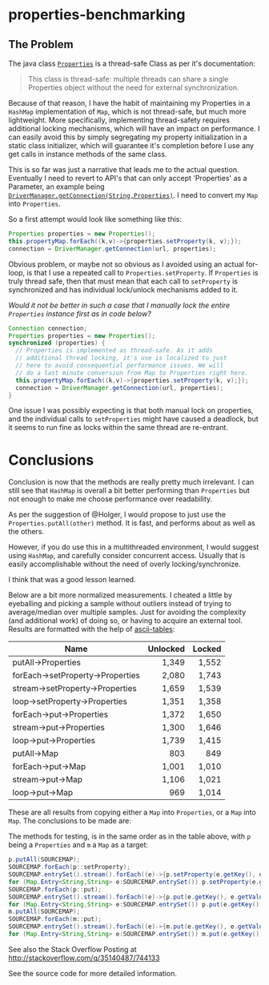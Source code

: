 # properties-benchmarking

## The Problem

The java class [`Properties`](https://docs.oracle.com/javase/8/docs/api/java/util/Properties.html) is a thread-safe Class as per it's documentation: 

> This class is thread-safe: multiple threads can share a single Properties object without the need for external synchronization.

Because of that reason, I have the habit of maintaining my Properties in a `HashMap` implementation of `Map`, which is not thread-safe, but much more lightweight. More specifically, implementing thread-safety requires additional locking mechanisms, which will have an impact on performance. I can easily avoid this by simply segregating my property initialization in a static class initializer, which will guarantee it's completion before I use any get calls in instance methods of the same class.

This is so far was just a narrative that leads me to the actual question. Eventually I need to revert to API's that can only accept 'Properties' as a Parameter, an example being [`DriverManager.getConnection(String,Properties)`](https://docs.oracle.com/javase/8/docs/api/java/sql/DriverManager.html#getConnection-java.lang.String-java.util.Properties-). I need to convert my `Map` into `Properties`.

So a first attempt would look like something like this:

```Java
Properties properties = new Properties();
this.propertyMap.forEach((k,v)->{properties.setProperty(k, v);});
connection = DriverManager.getConnection(url, properties);
```

Obvious problem, or maybe not so obvious as I avoided using an actual for-loop, is that I use a repeated call to `Properties.setProperty`. If `Properties` is truly thread safe, then that must mean that each call to `setProperty` is synchronized and has individual lock/unlock mechanisms added to it.

*Would it not be better in such a case that I manually lock the entire `Properties` instance first as in code below?*

```Java
Connection connection;
Properties properties = new Properties();
synchronized (properties) {
  // Properties is implemented as thread-safe. As it adds
  // additional thread locking, it's use is localized to just
  // here to avoid consequential performance issues. We will
  // do a last minute conversion from Map to Properties right here.
  this.propertyMap.forEach((k,v)->{properties.setProperty(k, v);});
  connection = DriverManager.getConnection(url, properties);
}
```

One issue I was possibly expecting is that both manual lock on properties, and the individual calls to `setProperties` might have caused a deadlock, but it seems to run fine as locks within the same thread are re-entrant.

# Conclusions

Conclusion is now that the methods are really pretty much irrelevant. I can still see that `HashMap` is overall a bit better performing than `Properties` but not enough to make me choose performance over readability.

As per the suggestion of @Holger, I would propose to just use the `Properties.putAll(other)` method. It is fast, and performs about as well as the others.

However, if you do use this in a multithreaded environment, I would suggest using `HashMap`, and carefully consider concurrent access. Usually that is easily accomplishable without the need of overly locking/synchronize.

I think that was a good lesson learned.

Below are a bit more normalized measurements. I cheated a little by eyeballing and picking a sample without outliers instead of trying to average/median over multiple samples. Just for avoiding the complexity (and additional work) of doing so, or having to acquire an external tool. Results are formatted with the help of [ascii-tables](https://ozh.github.io/ascii-tables/):

|               Name               | Unlocked | Locked |
|----------------------------------|---------:|-------:|
| putAll->Properties               | 1,349    | 1,552  |
| forEach->setProperty->Properties | 2,080    | 1,743  |
| stream->setProperty->Properties  | 1,659    | 1,539  |
| loop->setProperty->Properties    | 1,351    | 1,358  |
| forEach->put->Properties         | 1,372    | 1,650  |
| stream->put->Properties          | 1,300    | 1,646  |
| loop->put->Properties            | 1,739    | 1,415  |
| putAll->Map                      | 803      | 849    |
| forEach->put->Map                | 1,001    | 1,010  |
| stream->put->Map                 | 1,106    | 1,021  |
| loop->put->Map                   | 969      | 1,014  |


These are all results from copying either a `Map` into `Properties`, or a `Map` into `Map`. The conclusions to be made are:

The methods for testing, is in the same order as in the table above, with `p` being a `Properties` and `m` a `Map` as a target:

```Java
p.putAll(SOURCEMAP);
SOURCEMAP.forEach(p::setProperty);
SOURCEMAP.entrySet().stream().forEach((e)->{p.setProperty(e.getKey(), e.getValue());});
for (Map.Entry<String,String> e:SOURCEMAP.entrySet()) p.setProperty(e.getKey(), e.getValue());
SOURCEMAP.forEach(p::put);
SOURCEMAP.entrySet().stream().forEach((e)->{p.put(e.getKey(), e.getValue());});
for (Map.Entry<String,String> e:SOURCEMAP.entrySet()) p.put(e.getKey(), e.getValue());
m.putAll(SOURCEMAP);
SOURCEMAP.forEach(m::put);
SOURCEMAP.entrySet().stream().forEach((e)->{m.put(e.getKey(), e.getValue());});
for (Map.Entry<String,String> e:SOURCEMAP.entrySet()) m.put(e.getKey(), e.getValue());
```

See also the Stack Overflow Posting at http://stackoverflow.com/q/35140487/744133

See the source code for more detailed information.
